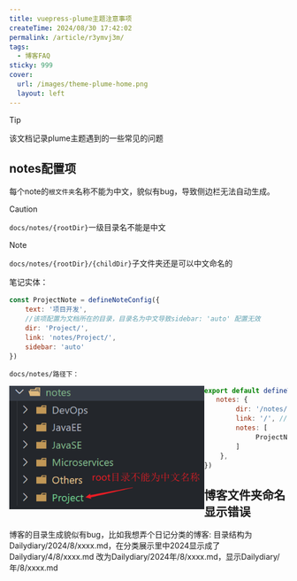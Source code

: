 ```yaml
---
title: vuepress-plume主题注意事项
createTime: 2024/08/30 17:42:02
permalink: /article/r3ymvj3m/
tags:
  - 博客FAQ
sticky: 999
cover:
  url: /images/theme-plume-home.png
  layout: left
---
```


> [!TIP]
>
> 该文档记录plume主题遇到的一些常见的问题

<!-- more -->

## notes配置项

每个note的`根文件夹`名称不能为中文，貌似有bug，导致侧边栏无法自动生成。

> [!CAUTION]
>
> `docs/notes/{rootDir}`一级目录名不能是中文

> [!NOTE]
>
> `docs/notes/{rootDir}/{childDir}`子文件夹还是可以中文命名的

笔记实体：

```js
const ProjectNote = defineNoteConfig({
    text: '项目开发',
    //该项配置为文档所在的目录，目录名为中文导致sidebar: 'auto' 配置无效
    dir: 'Project/',				
    link: 'notes/Project/',
    sidebar: 'auto'
})
```

`docs/notes/路径下：`

<img src="./plume主题注意事项.assets/image-20240830174735449.png" align="left" alt="image-20240830174735449" style="zoom:80%;" />

```js
export default defineThemeConfig({
   notes: {
        dir: '/notes/', // 声明所有笔记的目录
        link: '/', // 声明所有笔记默认的链接前缀， 默认为 '/'
        notes: [
             ProjectNote
        ]
    },
})
```

## 博客文件夹命名显示错误

博客的目录生成貌似有bug，比如我想弄个日记分类的博客:
目录结构为Dailydiary/2024/8/xxxx.md，在分类展示里中2024显示成了Dailydiary/4/8/xxxx.md
改为Dailydiary/2024年/8/xxxx.md，显示Dailydiary/年/8/xxxx.md


